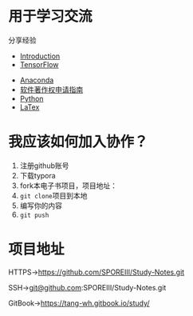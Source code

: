 # 用于学习交流

分享经验

* [Introduction](README.md)
* [TensorFlow](TensorFlow.md)

- [Anaconda](anaconda.md)
- [软件著作权申请指南](软件著作权申请指南.md)
- [Python](Python.md)
- [LaTex](LaTex.md)

# 我应该如何加入协作？

1. 注册github账号
2. 下载typora
3. fork本电子书项目，项目地址：
4. `git clone`项目到本地
5. 编写你的内容
6. `git push`

# 项目地址

HTTPS->https://github.com/SPOREIII/Study-Notes.git

SSH->git@github.com:SPOREIII/Study-Notes.git

GitBook->https://tang-wh.gitbook.io/study/

